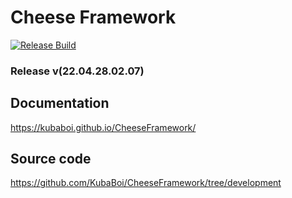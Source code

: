 # Cheese Framework

[![Release Build](https://github.com/KubaBoi/CheeseFramework/actions/workflows/realeaseDate.yml/badge.svg?branch=main)](https://github.com/KubaBoi/CheeseFramework/actions/workflows/realeaseDate.yml)

### Release v(22.04.28.02.07)

## Documentation

https://kubaboi.github.io/CheeseFramework/

## Source code

https://github.com/KubaBoi/CheeseFramework/tree/development